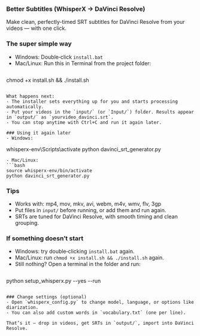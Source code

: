 ### Better Subtitles (WhisperX → DaVinci Resolve)

Make clean, perfectly-timed SRT subtitles for DaVinci Resolve from your videos — with one click.

### The super simple way
- Windows: Double‑click `install.bat`
- Mac/Linux: Run this in Terminal from the project folder:
  ```bash
chmod +x install.sh && ./install.sh
  ```

What happens next:
- The installer sets everything up for you and starts processing automatically.
- Put your videos in the `input/` (or `Input/`) folder. Results appear in `output/` as `yourvideo_davinci.srt`.
- You can stop anytime with Ctrl+C and run it again later.

### Using it again later
- Windows:
  ```
whisperx-env\Scripts\activate
python davinci_srt_generator.py
  ```
- Mac/Linux:
  ```bash
source whisperx-env/bin/activate
python davinci_srt_generator.py
  ```

### Tips
- Works with: mp4, mov, mkv, avi, webm, m4v, wmv, flv, 3gp
- Put files in `input/` before running, or add them and run again.
- SRTs are tuned for DaVinci Resolve, with smooth timing and clean grouping.

### If something doesn’t start
- Windows: try double‑clicking `install.bat` again.
- Mac/Linux: run `chmod +x install.sh && ./install.sh` again.
- Still nothing? Open a terminal in the folder and run:
  ```bash
python setup_whisperx.py --yes --run
  ```

### Change settings (optional)
- Open `whisperx_config.py` to change model, language, or options like diarization.
- You can also add custom words in `vocabulary.txt` (one per line).

That’s it — drop in videos, get SRTs in `output/`, import into DaVinci Resolve.